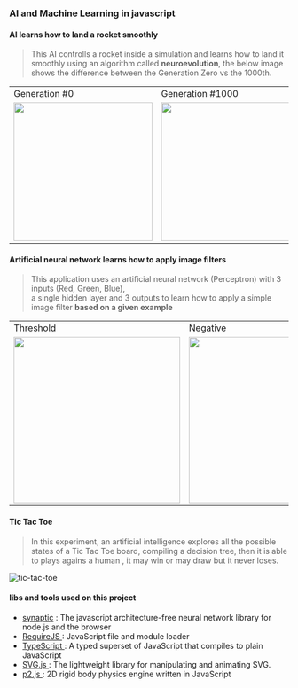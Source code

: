 ### AI and Machine Learning in javascript

#### AI learns how to land a rocket smoothly
> This AI controlls a rocket inside a simulation and learns how to land it smoothly using an algorithm called __neuroevolution__, the below image shows the difference between the Generation Zero vs the 1000th.

<center>
<table>
  <tr>
    <td>
      Generation #0
    </td>
    <td>
      Generation #1000
    </td>
  </tr>
  <tr>
    <td>
      <img width='250px' src='https://user-images.githubusercontent.com/5791055/68810475-14c07280-0623-11ea-8dca-b523be426bba.gif'/>
    </td>
    <td>
      <img width='250px' src='https://user-images.githubusercontent.com/5791055/68810479-1722cc80-0623-11ea-9972-e111ea4dfabb.gif'/>
    </td>
  </tr> 
</table>
</center>

#### Artificial neural network learns how to apply image filters
> This application uses an artificial neural network (Perceptron) with 3 inputs (Red, Green, Blue),  
a single hidden layer and 3 outputs to learn how to apply a simple image filter __based on a given example__

<table>
  <tr>
    <td>
      Threshold
    </td>
    <td>   
      Negative
    </td>   
  </tr>
  <tr>
    <td>
      <img height='300px' src= 'https://user-images.githubusercontent.com/5791055/59375438-f9afa680-8d02-11e9-9f7a-55dae2ad338a.gif'/>
    </td>
    <td>   
      <img height='300px' src= 'https://user-images.githubusercontent.com/5791055/59378141-7f822080-8d08-11e9-8526-b936399fc380.gif'/>
    </td>   
  </tr>
</table>

#### Tic Tac Toe
> In this experiment, an artificial intelligence explores all the possible states of a Tic Tac Toe board, compiling a decision tree, then it is able to plays agains a human , it may win or may draw but it never loses.
  
![tic-tac-toe](https://user-images.githubusercontent.com/5791055/60117585-27e3ac00-972f-11e9-9e39-d8c889ba8b07.gif)

#### libs and tools used on this project
- <a href='https://github.com/cazala/synaptic'>synaptic</a> : The javascript architecture-free neural network library for node.js and the browser
- <a href='https://requirejs.org/'> RequireJS </a> : JavaScript file and module loader
- <a href='https://www.typescriptlang.org/'> TypeScript </a> : A typed superset of JavaScript that compiles to plain JavaScript
- <a href='https://svgjs.com/docs/2.7/'> SVG.js </a> : The lightweight library for manipulating and animating SVG.
- <a href='https://github.com/schteppe/p2.js/'> p2.js </a> : 2D rigid body physics engine written in JavaScript
